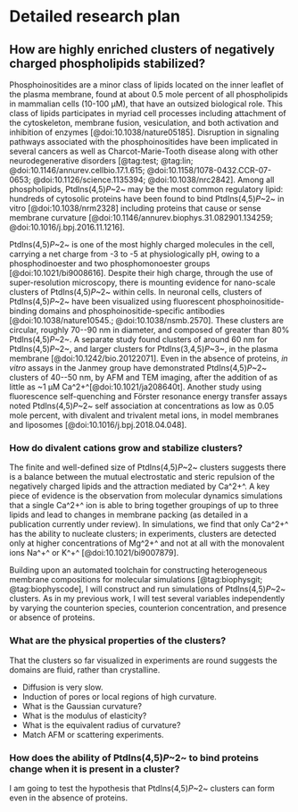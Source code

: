 # Detailed research plan

## How are highly enriched clusters of negatively charged phospholipids stabilized?

Phosphoinositides are a minor class of lipids located on the inner leaflet of the plasma membrane, found at about 0.5 mole percent of all phospholipids in mammalian cells (10-100 μM), that have an outsized biological role.
This class of lipids participates in myriad cell processes including attachment of the cytoskeleton, membrane fusion, vesiculation, and both activation and inhibition of enzymes [@doi:10.1038/nature05185].
Disruption in signaling pathways associated with the phosphoinositides have been implicated in several cancers as well as Charcot-Marie-Tooth disease along with other neurodegenerative disorders [@tag:test; @tag:lin; @doi:10.1146/annurev.cellbio.17.1.615; @doi:10.1158/1078-0432.CCR-07-0653; @doi:10.1126/science.1135394; @doi:10.1038/nrc2842].
Among all phospholipids, PtdIns(4,5)*P*~2~ may be the most common regulatory lipid: hundreds of cytosolic proteins have been found to bind PtdIns(4,5)*P*~2~ in vitro [@doi:10.1038/nrm2328] including proteins that cause or sense membrane curvature [@doi:10.1146/annurev.biophys.31.082901.134259; @doi:10.1016/j.bpj.2016.11.1216].

PtdIns(4,5)*P*~2~ is one of the most highly charged molecules in the cell, carrying a net charge from -3 to -5 at physiologically pH, owing to a phosphodinoester and two phosphomonoester groups [@doi:10.1021/bi9008616].
Despite their high charge, through the use of super-resolution microscopy, there is mounting evidence for nano-scale clusters of PtdIns(4,5)*P*~2~ within cells. 
In neuronal cells, clusters of PtdIns(4,5)*P*~2~ have been visualized using fluorescent phosphoinositide-binding domains and phosphoinositide-specific antibodies [@doi:10.1038/nature10545.; @doi:10.1038/nsmb.2570].
These clusters are circular, roughly 70--90 nm in diameter, and composed of greater than 80% PtdIns(4,5)*P*~2~. 
A separate study found clusters of around 60 nm for PtdIns(4,5)*P*~2~, and larger clusters for PtdIns(3,4,5)*P*~3~, in the plasma membrane [@doi:10.1242/bio.20122071]. 
Even in the absence of proteins, *in vitro* assays in the Janmey group have demonstrated PtdIns(4,5)*P*~2~ clusters of 40--50 nm, by AFM and TEM imaging, after the addition of as little as ~1  μM Ca^2+^[@doi:10.1021/ja208640t].
Another study using fluorescence self-quenching and Förster resonance energy transfer assays noted PtdIns(4,5)*P*~2~ self association at concentrations as low as 0.05 mole percent, with divalent and trivalent metal ions, in model membranes and liposomes [@doi:10.1016/j.bpj.2018.04.048].

### How do divalent cations grow and stabilize clusters?
The finite and well-defined size of PtdIns(4,5)*P*~2~ clusters suggests there is a balance between the mutual electrostatic and steric repulsion of the negatively charged lipids and the attraction mediated by Ca^2+^.
A key piece of evidence is the observation from molecular dynamics simulations that a single Ca^2+^ ion is able to bring together groupings of up to three lipids and lead to changes in membrane packing (as detailed in a publication currently under review).
In simulations, we find that only Ca^2+^ has the ability to nucleate clusters; in experiments, clusters are detected only at higher concentrations of Mg^2+^ and not at all with the monovalent ions Na^+^ or K^+^ [@doi:10.1021/bi9007879]. 

Building upon an automated toolchain for constructing heterogeneous membrane compositions for molecular simulations [@tag:biophysgit; @tag:biophyscode], I will construct and run simulations of PtdIns(4,5)*P*~2~ clusters.
As in my previous work, I will test several variables independently by varying the counterion species, counterion concentration, and presence or absence of proteins.

### What are the physical properties of the clusters?
That the clusters so far visualized in experiments are round suggests the domains are fluid, rather than crystalline.
- Diffusion is very slow.
- Induction of pores or local regions of high curvature.
- What is the Gaussian curvature?
- What is the modulus of elasticity?
- What is the equivalent radius of curvature?
- Match AFM or scattering experiments.

### How does the ability of PtdIns(4,5)*P*~2~ to bind proteins change when it is present in a cluster?
I am going to test the hypothesis that PtdIns(4,5)*P*~2~ clusters can form even in the absence of proteins.
